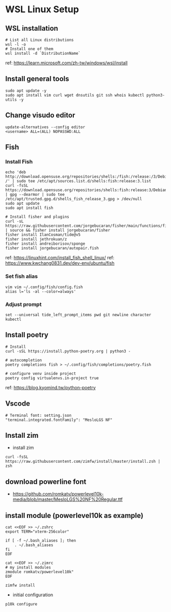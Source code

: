 # WSL Linux Setup

## WSL installation
```shell
# List all Linux distributions 
wsl -l -o 
# Install one of them 
wsl install -d `DistributionName`
```
ref: https://learn.microsoft.com/zh-tw/windows/wsl/install

## Install general tools
```shell
sudo apt update -y
sudo apt install vim curl wget dnsutils git ssh whois kubectl python3-utils -y
```

## Change visudo editor
```shell
update-alternatives --config editor
<username> ALL=(ALL) NOPASSWD:ALL
```

## Fish
### Install Fish
```shell
echo 'deb http://download.opensuse.org/repositories/shells:/fish:/release:/3/Debian_11/ /' | sudo tee /etc/apt/sources.list.d/shells:fish:release:3.list
curl -fsSL https://download.opensuse.org/repositories/shells:fish:release:3/Debian_11/Release.key | gpg --dearmor | sudo tee /etc/apt/trusted.gpg.d/shells_fish_release_3.gpg > /dev/null
sudo apt update
sudo apt install fish

# Install fisher and plugins
curl -sL https://raw.githubusercontent.com/jorgebucaran/fisher/main/functions/fisher.fish | source && fisher install jorgebucaran/fisher
fisher install IlanCosman/tide@v5
fisher install jethrokuan/z
fisher install andreiborisov/sponge
fisher install jorgebucaran/autopair.fish
```
ref: https://linuxhint.com/install_fish_shell_linux/
ref: https://www.kwchang0831.dev/dev-env/ubuntu/fish

### Set fish alias
```shell
vim vim ~/.config/fish/config.fish
alias l='ls -al --color=always'
```

### Adjust prompt
```shell
set --universal tide_left_prompt_items pwd git newline character kubectl
```

## Install poetry
```shell
# Install
curl -sSL https://install.python-poetry.org | python3 -

# autocompletion
poetry completions fish > ~/.config/fish/completions/poetry.fish

# configure venv inside project
poetry config virtualenvs.in-project true

```
ref: https://blog.kyomind.tw/python-poetry

## Vscode
```shell
# Terminal font: setting.json 
"terminal.integrated.fontFamily": "MesloLGS NF"

```


## Install zim
- install zim
```shell
curl -fsSL https://raw.githubusercontent.com/zimfw/install/master/install.zsh | zsh
```

## download powerline font
- https://github.com/romkatv/powerlevel10k-media/blob/master/MesloLGS%20NF%20Regular.ttf


## install module (powerlevel10k as example)
```shell
cat <<EOF >> ~/.zshrc
export TERM="xterm-256color"

if [ -f ~/.bash_aliases ]; then
    . ~/.bash_aliases
fi
EOF

cat <<EOF >> ~/.zimrc
# my install modules
zmodule romkatv/powerlevel10k"
EOF

zimfw install
```

- initial configuration
```shell
p10k configure
```
